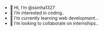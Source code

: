 - 👋 Hi, I’m @ssinha1327
- 👀 I’m interested in coding..
- 🌱 I’m currently learning web development...
- 💞️ I’m looking to collaborate on internships..


<!---
ssinha1327/ssinha1327 is a ✨ special ✨ repository because its `README.md` (this file) appears on your GitHub profile.
You can click the Preview link to take a look at your changes.
--->
